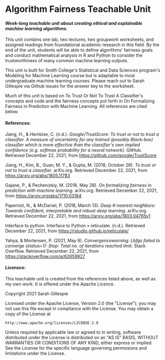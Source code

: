# Algorithm Fairness Teachable Unit
#### *Week-long teachable unit about creating ethical and explainable machine learning algorithms.*


This unit contains one lab, two lectures, two groupwork worksheets, and assigned readings from foundational academic research in this field. By the end of the unit, students will be able to define algorithms' fairness goals and conduct mathematical analysis in R and Python to consider the trustworthiness of many common machine learning outputs.


This unit is built for Smith College's Statistical and Data Sciences program's Modeling for Machine Learning course but is adaptable to most undergraduate machine learning courses. Please reach out to Sarah Gillespie via Github issues for the answer key to the worksheet.


Much of this unit is based on To Trust Or Not To Trust A Classifier's concepts and code and the fairness concepts put forth in On Formalizing Fairness in Prediction with Machine Learning. All references are cited below.


#### References:

Jiang, H., & Hembise, C. (n.d.). *Google/TrustScore: To trust or not to trust a classifier. A measure of uncertainty for any trained (possibly Black-box) classifier which is more effective than the classifier's own implied confidence (e.g. softmax probability for a neural network)*. GitHub. Retrieved December 22, 2021, from https://github.com/google/TrustScore

Jiang, H., Kim, B., Guan, M. Y., & Gupta, M. (2018, October 26). *To trust or not to trust a classifier*. arXiv.org. Retrieved December 22, 2021, from https://arxiv.org/abs/1805.11783 

Gajane, P., & Pechenizkiy, M. (2018, May 28). *On formalizing fairness in prediction with machine learning*. arXiv.org. Retrieved December 22, 2021, from https://arxiv.org/abs/1710.03184 

Papernot, N., & McDaniel, P. (2018, March 13). *Deep K-nearest neighbors: Towards confident, interpretable and robust deep learning*. arXiv.org. Retrieved December 22, 2021, from https://arxiv.org/abs/1803.04765v1

Interface to python. Interface to Python • reticulate. (n.d.). Retrieved December 22, 2021, from https://rstudio.github.io/reticulate/ 

Yahya, & Mortensen, P. (2021, May 8). *Convergencewarning: Lbfgs failed to converge (status=1): Stop: Total no. of iterations reached limit*. Stack Overflow. Retrieved December 22, 2021, from https://stackoverflow.com/a/62659927


#### Licensce:
This teachable unit is created from the references listed above, as well as my own work. It is offered under the Apache Licence.

Copyright 2021 Sarah Gillespie

Licensed under the Apache License, Version 2.0 (the "License");
you may not use this file except in compliance with the License.
You may obtain a copy of the License at

    http://www.apache.org/licenses/LICENSE-2.0

Unless required by applicable law or agreed to in writing, software
distributed under the License is distributed on an "AS IS" BASIS,
WITHOUT WARRANTIES OR CONDITIONS OF ANY KIND, either express or implied.
See the License for the specific language governing permissions and
limitations under the License.
